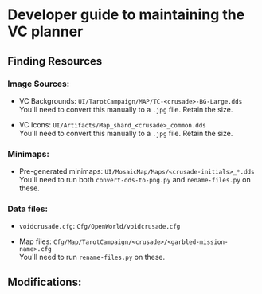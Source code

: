 # Developer guide to maintaining the VC planner

## Finding Resources

### Image Sources:

 - VC Backgrounds: `UI/TarotCampaign/MAP/TC-<crusade>-BG-Large.dds`<br>
   You'll need to convert this manually to a `.jpg` file. Retain the size.

 - VC Icons: `UI/Artifacts/Map_shard_<crusade>_common.dds`<br>
   You'll need to convert this manually to a `.jpg` file. Retain the size.

### Minimaps:

 - Pre-generated minimaps: `UI/MosaicMap/Maps/<crusade-initials>_*.dds`<br>
   You'll need to run both `convert-dds-to-png.py` and `rename-files.py` on these.

### Data files:

 - `voidcrusade.cfg`: `Cfg/OpenWorld/voidcrusade.cfg`

 - Map files: `Cfg/Map/TarotCampaign/<crusade>/<garbled-mission-name>.cfg`<br>
   You'll need to run `rename-files.py` on these.

## Modifications:
